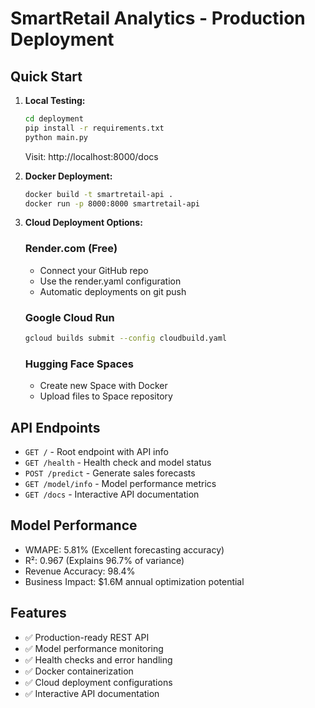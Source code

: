# SmartRetail Analytics - Production Deployment

## Quick Start

1. **Local Testing:**
   ```bash
   cd deployment
   pip install -r requirements.txt
   python main.py
   ```
   Visit: http://localhost:8000/docs

2. **Docker Deployment:**
   ```bash
   docker build -t smartretail-api .
   docker run -p 8000:8000 smartretail-api
   ```

3. **Cloud Deployment Options:**

   ### Render.com (Free)
   - Connect your GitHub repo
   - Use the render.yaml configuration
   - Automatic deployments on git push

   ### Google Cloud Run
   ```bash
   gcloud builds submit --config cloudbuild.yaml
   ```

   ### Hugging Face Spaces
   - Create new Space with Docker
   - Upload files to Space repository

## API Endpoints

- `GET /` - Root endpoint with API info
- `GET /health` - Health check and model status
- `POST /predict` - Generate sales forecasts
- `GET /model/info` - Model performance metrics
- `GET /docs` - Interactive API documentation

## Model Performance

- WMAPE: 5.81% (Excellent forecasting accuracy)
- R²: 0.967 (Explains 96.7% of variance)
- Revenue Accuracy: 98.4%
- Business Impact: $1.6M annual optimization potential

## Features

- ✅ Production-ready REST API
- ✅ Model performance monitoring
- ✅ Health checks and error handling
- ✅ Docker containerization
- ✅ Cloud deployment configurations
- ✅ Interactive API documentation
